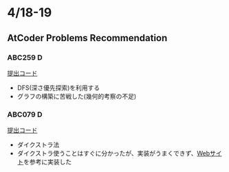 # 4/18-19

## AtCoder Problems Recommendation

### ABC259 D

[提出コード](https://atcoder.jp/contests/abc259/submissions/52482535)

- DFS(深さ優先探索)を利用する
- グラフの構築に苦戦した(幾何的考察の不足)

### ABC079 D

[提出コード](https://atcoder.jp/contests/abc079/submissions/52497620)

- ダイクストラ法
- ダイクストラ使うことはすぐに分かったが、実装がうまくできず、[Webサイト](https://zenn.dev/reputeless/books/standard-cpp-for-competitive-programming/viewer/dijkstra)を参考に実装した
